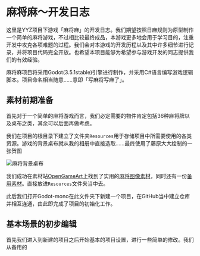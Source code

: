 # 麻将麻～开发日志

这里是YYZ项目下游戏「麻将麻」的开发日志。我们期望按照日麻规则为原型制作一个简单的麻将游戏，不过相比较最终成品，本游戏更多地会用于学习目的，注重开发中攻克各项难题的过程。我们会对本游戏的开发历程以及其中许多细节进行记录，并将项目代码完全开放。也希望本项目能够为希望参与游戏开发的同志提供我们的有效经验。

麻将麻项目将采用Godot(3.5.1stable)引擎进行制作，并采用C#语言编写游戏逻辑脚本。项目命名相当随意……意即「写麻将写麻了」。

## 素材前期准备

首先对于一个简单的麻将游戏而言，我们必定需要的物件肯定包括36种麻将牌以及桌布之类，其余可以后面再做考虑。

我们在项目的根目录下建立了文件夹`Resources`用于存储项目中所需要使用的各类资源。游戏的背景桌布就从我的相册中直接选取……最终使用了藤原大大绘制的一张贺图

![麻将背景桌布](https://cdn.jsdelivr.net/gh/Yellow-GGG/Pics@main/C949043F-6BBC-4C61-B36E-66A58B174BFF_1_105_c.jpeg)

我们成功在素材站[OpenGameArt](opengameart.org)上找到了实用的[麻将图像素材](https://opengameart.org/content/pixel-art-mahjong-tiles)，同时还有一份[备用素材](https://opengameart.org/content/mahjong-tileset)。直接放进`Resources`文件夹当中去。

此后我们打开Godot-mono在此文件夹下新建一个项目，在GitHub当中建立仓库并相互连通，由此即完成了项目的初始化工作。

## 基本场景的初步编辑

首先我们进入到新建的项目之后开始基本的项目设置，进行一些简单的修改。我们从备用的